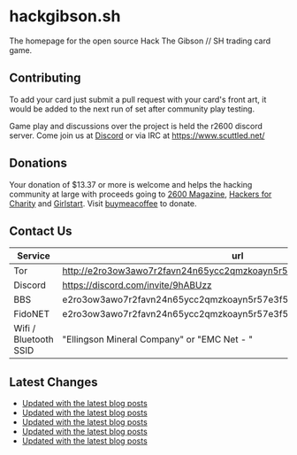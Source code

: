 # hackgibson.sh
The homepage for the open source Hack The Gibson // SH trading card game.


## Contributing

To add your card just submit a pull request with your card's front art, it would be added to the next run of set after community play testing.

Game play and discussions over the project is held the r2600 discord server. Come join us at [Discord](https://discord.com/invite/9hABUzz) or via IRC at https://www.scuttled.net/


## Donations

Your donation of $13.37 or more is welcome and helps the hacking community at large with proceeds going to [2600 Magazine](https://2600.com/), [Hackers for Charity](https://hackersforcharity.org) and [Girlstart](https://girlstart.org).  Visit [buymeacoffee](https://www.buymeacoffee.com/hackgibson.sh) to donate.


## Contact Us

Service | url
-|-
Tor | http://e2ro3ow3awo7r2favn24n65ycc2qmzkoayn5r57e3f56nvjwdcgg32ad.onion
Discord | https://discord.com/invite/9hABUzz
BBS | e2ro3ow3awo7r2favn24n65ycc2qmzkoayn5r57e3f56nvjwdcgg32ad.onion:23
FidoNET | e2ro3ow3awo7r2favn24n65ycc2qmzkoayn5r57e3f56nvjwdcgg32ad.onion:24554
Wifi / Bluetooth SSID | "Ellingson Mineral Company" or "EMC Net - <fidonet address>"

## Latest Changes
<!-- BLOG-POST-LIST:START -->
- [Updated with the latest blog posts](https://github.com/DFW2600/hackgibson.sh/commit/e42b05a01362696dcc465d9120b99f5ac1ceeb51)
- [Updated with the latest blog posts](https://github.com/DFW2600/hackgibson.sh/commit/6a97c3341a114c09519a9e8f0eeddf89323520ba)
- [Updated with the latest blog posts](https://github.com/DFW2600/hackgibson.sh/commit/7002b230d68fa748e2742f51b8b04d03700ceed2)
- [Updated with the latest blog posts](https://github.com/DFW2600/hackgibson.sh/commit/67913cea0128ebed6d21abdb656cffe6e1f2985d)
- [Updated with the latest blog posts](https://github.com/DFW2600/hackgibson.sh/commit/8c0ba77b195abe2a44fc902be2e67f3d95d19bb9)
<!-- BLOG-POST-LIST:END -->
